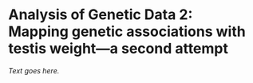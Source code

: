 # Analysis of Genetic Data 2:<br>Mapping genetic associations with testis weight—a second attempt

*Text goes here.*

